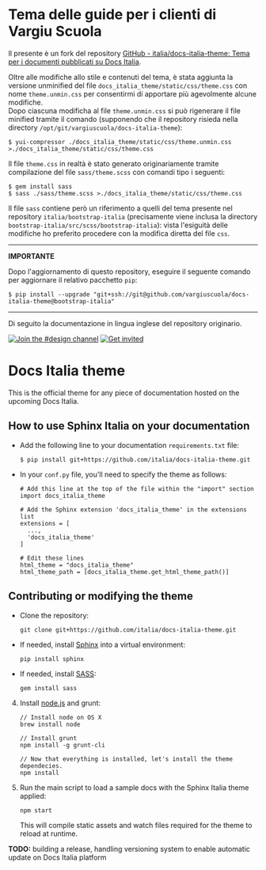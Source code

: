 # Tema delle guide per i clienti di Vargiu Scuola

Il presente è un fork del repository [GitHub - italia/docs-italia-theme: Tema per i documenti pubblicati su Docs Italia](https://github.com/italia/docs-italia-theme).

Oltre alle modifiche allo stile e contenuti del tema, è stata aggiunta la versione unminified del file `docs_italia_theme/static/css/theme.css` con nome `theme.unmin.css` per consentirmi di apportare più agevolmente alcune modifiche.  
Dopo ciascuna modificha al file `theme.unmin.css` si può rigenerare il file minified tramite il comando (supponendo che il repository risieda nella directory `/opt/git/vargiuscuola/docs-italia-theme`):
```console
$ yui-compressor ./docs_italia_theme/static/css/theme.unmin.css >./docs_italia_theme/static/css/theme.css
```

Il file `theme.css` in realtà è stato generato originariamente tramite compilazione del file `sass/theme.scss` con comandi tipo i seguenti:
```console
$ gem install sass
$ sass ./sass/theme.scss >./docs_italia_theme/static/css/theme.css
```
Il file `sass` contiene però un riferimento a quelli del tema presente nel repository `italia/bootstrap-italia` (precisamente viene inclusa la directory `bootstrap-italia/src/scss/bootstrap-italia`): vista l'esiguità delle modifiche ho preferito procedere con la modifica diretta del file `css`.

---
**IMPORTANTE**

Dopo l'aggiornamento di questo repository, eseguire il seguente comando per aggiornare il relativo pacchetto `pip`:
```
$ pip install --upgrade "git+ssh://git@github.com/vargiuscuola/docs-italia-theme@bootstrap-italia"
```
---

Di seguito la documentazione in lingua inglese del repository originario.

[![Join the #design channel](https://img.shields.io/badge/Slack%20channel-%23design-blue.svg)](https://developersitalia.slack.com/messages/C7658JRJR)
[![Get invited](https://slack.developers.italia.it/badge.svg)](https://slack.developers.italia.it/)

# Docs Italia theme

This is the official theme for any piece of documentation hosted on the
upcoming Docs Italia.

## How to use Sphinx Italia on your documentation

* Add the following line to your documentation `requirements.txt` file:

    ```
    $ pip install git+https://github.com/italia/docs-italia-theme.git
    ```

* In your `conf.py` file, you'll need to specify the theme as follows:

    ```
    # Add this line at the top of the file within the "import" section
    import docs_italia_theme

    # Add the Sphinx extension 'docs_italia_theme' in the extensions list
    extensions = [
      ...,
      'docs_italia_theme'
    ]

    # Edit these lines
    html_theme = "docs_italia_theme"
    html_theme_path = [docs_italia_theme.get_html_theme_path()]
    ```

## Contributing or modifying the theme

* Clone the repository:

    ```
    git clone git+https://github.com/italia/docs-italia-theme.git
    ```

* If needed, install [Sphinx](http://www.sphinx-doc.org/en/stable/) into a virtual environment:

    ```
    pip install sphinx
    ```

* If needed, install [SASS](http://sass-lang.com/):

    ```
    gem install sass
    ```

4. Install [node.js](https://nodejs.org) and grunt:

    ```
    // Install node on OS X
    brew install node

    // Install grunt
    npm install -g grunt-cli

    // Now that everything is installed, let's install the theme dependecies.
    npm install
    ```

5. Run the main script to load a sample docs with the Sphinx Italia theme applied:

    ```
    npm start
    ```

    This will compile static assets and watch files required for the theme to reload at runtime.

**TODO:** building a release, handling versioning system to enable automatic update on Docs Italia platform
